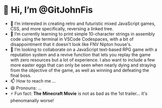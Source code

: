 # 👋 Hi, I’m @GitJohnFis
- 👀 I’m interested in creating retro and futuristic mixed JavaScript games, CSS, and more specifically, reversing a linked tree.
- 🌱 I’m currently learning to print simple 10-character strings in assembly code using the terminal in VSCode Codespaces, with a bit of disappointment that it doesn't look like FNV Nipton house's.
- 💞️ I’m looking to collaborate on a JavaScript text-based RPG game with a reputation system and a revive function that lets you replay the game with zero resources but a lot of experience. I also want to include a few more easter eggs that can only be seen when nearly dying and straying from the objective of the game, as well as winning and defeating the final boss.
- 📫 How to reach me ...
- 😄 Pronouns: ...
- ⚡ Fun fact: **The Minecraft Movie** is not as bad as the 1st trailer... it's phenomanally worse!

<!---
GitJohnFis/GitJohnFis is a ✨ special ✨ repository because its `README.md` (this file) appears on your GitHub profile.
You can click the Preview link to take a look at your changes.
--->
